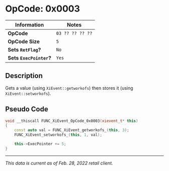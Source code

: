 # OpCode: 0x0003

| Information               | Notes |
|---                        |---    |
| **OpCode**                | `03 ?? ?? ?? ??` |
| **OpCode Size**           | `5`   |
| **Sets `RetFlag`?**       | `No`  |
| **Sets `ExecPointer`?**   | `Yes` |

## Description

Gets a value (using `XiEvent::getworkofs`) then stores it (using `XiEvent::setworkofs`).

## Pseudo Code

```cpp
void __thiscall FUNC_XiEvent_OpCode_0x0003(xievent_t* this)
{
    const auto val = FUNC_XiEvent_getworkofs_(this, 3);
    FUNC_XiEvent_setworkofs_(this, 1, val);

    this->ExecPointer += 5;
}
```

---

_This data is current as of Feb. 28, 2022 retail client._